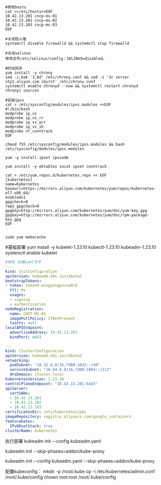 ```shell
#修改hosts
cat >>/etc/hosts<<EOF
10.42.13.201 cncp-ms-01
10.42.13.202 cncp-ms-02
10.42.13.203 cncp-ms-03
EOF

#关闭防火墙
systemctl disable firewalld && systemctl stop firewalld

#关闭selinux
修改文件/etc/selinux/config：SELINUX=disabled。

#时间同步
yum install -y chrony
sed -i.bak '3,6d' /etc/chrony.conf && sed -i '3c server ntp1.aliyun.com iburst' /etc/chrony.conf
systemctl enable chronyd --now && systemctl restart chronyd
chronyc sources

#安装ipvs
cat > /etc/sysconfig/modules/ipvs.modules <<EOF
#!/bin/bash
modprobe ip_vs
modprobe ip_vs_rr
modprobe ip_vs_wrr
modprobe ip_vs_sh
modprobe nf_conntrack
EOF

chmod 755 /etc/sysconfig/modules/ipvs.modules && bash /etc/sysconfig/modules/ipvs.modules

yum -y install ipset ipvsadm

yum install -y ebtables socat ipset conntrack
```

```shell
cat > /etc/yum.repos.d/kubernetes.repo << EOF
[kubernetes]
name=Kubernetes
baseurl=https://mirrors.aliyun.com/kubernetes/yum/repos/kubernetes-el7-x86_64/
enabled=1
gpgcheck=0
repo_gpgcheck=0
gpgkey=http://mirrors.aliyun.com/kubernetes/yum/doc/yum-key.gpg
gpgkey=http://mirrors.aliyun.com/kubernetes/yum/doc/rpm-package-key.gpg
EOF


sudo yum makecache

```

#基础部署
yum install -y kubelet-1.23.10 kubectl-1.23.10 kubeadm-1.23.10
systemctl enable kubelet

```yaml
#单机 创建yaml文件
---
kind: InitConfiguration
apiVersion: kubeadm.k8s.io/v1beta3
bootstrapTokens:
- token: token0.mingyangpassw0rd
  ttl: 0s
  usages:
  - signing
  - authentication
nodeRegistration:
  name: CNCP-MS-02
  imagePullPolicy: IfNotPresent
  taints: null
localAPIEndpoint:
  advertiseAddress: 10.42.13.201
  bindPort: 6443

---
kind: ClusterConfiguration
apiVersion: kubeadm.k8s.io/v1beta3
networking:
  podSubnet: "10.32.0.0/16,fd00:1032::/48"
  serviceSubnet: "10.64.0.0/16,fd00:1064::/112"
  dnsDomain: cluster.local
kubernetesVersion: 1.23.10
controlPlaneEndpoint: "10.42.13.201:6443"
apiServer:
  certSANs:
  - 10.42.13.201
  - 10.42.13.202
  - 10.42.13.203
certificatesDir: /etc/kubernetes/pki
imageRepository: registry.aliyuncs.com/google_containers
featureGates:
  IPv6DualStack: true
clusterName: kubernetes

```
执行部署
kubeadm init --config kubeadm.yaml

kubeadm init --skip-phases=addon/kube-proxy

kubeadm init --config kubeadm.yaml --skip-phases=addon/kube-proxy

配置kubeconfig：
mkdir -p /root/.kube
cp -i /etc/kubernetes/admin.conf /root/.kube/config
chown root:root /root/.kube/config